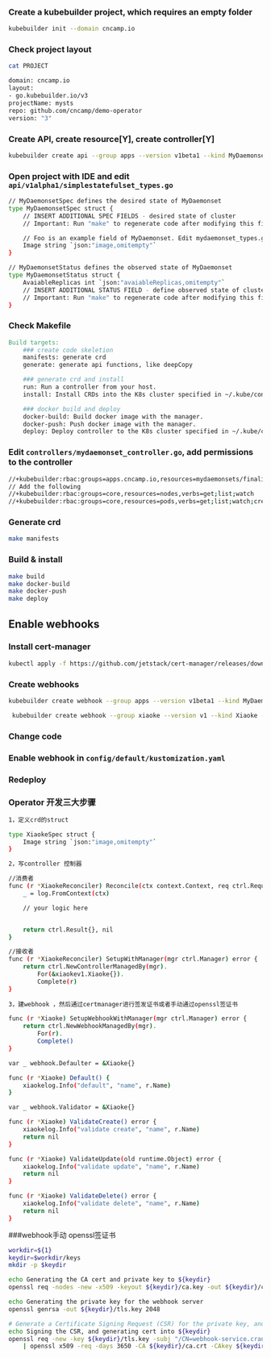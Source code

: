 ### Create a kubebuilder project, which requires an empty folder

```sh
kubebuilder init --domain cncamp.io
```

### Check project layout

```sh
cat PROJECT

domain: cncamp.io
layout:
- go.kubebuilder.io/v3
projectName: mysts
repo: github.com/cncamp/demo-operator
version: "3"
```

### Create API, create resource[Y], create controller[Y]

```sh
kubebuilder create api --group apps --version v1beta1 --kind MyDaemonset
```

### Open project with IDE and edit `api/v1alpha1/simplestatefulset_types.go`

```sh
// MyDaemonsetSpec defines the desired state of MyDaemonset
type MyDaemonsetSpec struct {
	// INSERT ADDITIONAL SPEC FIELDS - desired state of cluster
	// Important: Run "make" to regenerate code after modifying this file

	// Foo is an example field of MyDaemonset. Edit mydaemonset_types.go to remove/update
	Image string `json:"image,omitempty"`
}

// MyDaemonsetStatus defines the observed state of MyDaemonset
type MyDaemonsetStatus struct {
	AvaiableReplicas int `json:"avaiableReplicas,omitempty"`
	// INSERT ADDITIONAL STATUS FIELD - define observed state of cluster
	// Important: Run "make" to regenerate code after modifying this file
}
```

### Check Makefile

```makefile
Build targets:
    ### create code skeletion
    manifests: generate crd
    generate: generate api functions, like deepCopy

    ### generate crd and install
    run: Run a controller from your host.
    install: Install CRDs into the K8s cluster specified in ~/.kube/config.

    ### docker build and deploy
    docker-build: Build docker image with the manager.
    docker-push: Push docker image with the manager.
    deploy: Deploy controller to the K8s cluster specified in ~/.kube/config.
```

### Edit `controllers/mydaemonset_controller.go`, add permissions to the controller
```sh
//+kubebuilder:rbac:groups=apps.cncamp.io,resources=mydaemonsets/finalizers,verbs=update
// Add the following
//+kubebuilder:rbac:groups=core,resources=nodes,verbs=get;list;watch
//+kubebuilder:rbac:groups=core,resources=pods,verbs=get;list;watch;create;update;patch;delete
```

### Generate crd

```sh
make manifests
```

### Build & install

```sh
make build
make docker-build
make docker-push
make deploy
```

## Enable webhooks

### Install cert-manager

```sh
kubectl apply -f https://github.com/jetstack/cert-manager/releases/download/v1.6.1/cert-manager.yaml
```

### Create webhooks

```sh
kubebuilder create webhook --group apps --version v1beta1 --kind MyDaemonset --defaulting --programmatic-validation

 kubebuilder create webhook --group xiaoke --version v1 --kind Xiaoke --defaulting --programmatic-validation

```

### Change code

### Enable webhook in `config/default/kustomization.yaml`

### Redeploy

### Operator 开发三大步骤
```sh
1，定义crd的struct

type XiaokeSpec struct {
	Image string `json:"image,omitempty"`
}

2，写controller 控制器

//消费者
func (r *XiaokeReconciler) Reconcile(ctx context.Context, req ctrl.Request) (ctrl.Result, error) {
	_ = log.FromContext(ctx)

	// your logic here


	return ctrl.Result{}, nil
}

//接收者
func (r *XiaokeReconciler) SetupWithManager(mgr ctrl.Manager) error {
	return ctrl.NewControllerManagedBy(mgr).
		For(&xiaokev1.Xiaoke{}).
		Complete(r)
}
 
3，建webhook ，然后通过certmanager进行签发证书或者手动通过openssl签证书

func (r *Xiaoke) SetupWebhookWithManager(mgr ctrl.Manager) error {
	return ctrl.NewWebhookManagedBy(mgr).
		For(r).
		Complete()
}

var _ webhook.Defaulter = &Xiaoke{}

func (r *Xiaoke) Default() {
	xiaokelog.Info("default", "name", r.Name)
}

var _ webhook.Validator = &Xiaoke{}

func (r *Xiaoke) ValidateCreate() error {
	xiaokelog.Info("validate create", "name", r.Name)
	return nil
}

func (r *Xiaoke) ValidateUpdate(old runtime.Object) error {
	xiaokelog.Info("validate update", "name", r.Name)
	return nil
}

func (r *Xiaoke) ValidateDelete() error {
	xiaokelog.Info("validate delete", "name", r.Name)
	return nil
}


```

###webhook手动 openssl签证书

```sh
workdir=${1}
keydir=$workdir/keys
mkdir -p $keydir

echo Generating the CA cert and private key to ${keydir}
openssl req -nodes -new -x509 -keyout ${keydir}/ca.key -out ${keydir}/ca.crt -subj "/CN=crane"

echo Generating the private key for the webhook server
openssl genrsa -out ${keydir}/tls.key 2048

# Generate a Certificate Signing Request (CSR) for the private key, and sign it with the private key of the CA.
echo Signing the CSR, and generating cert into ${keydir}
openssl req -new -key ${keydir}/tls.key -subj "/CN=webhook-service.crane-system.svc" -config ${workdir}/scripts/webhook.csr \
    | openssl x509 -req -days 3650 -CA ${keydir}/ca.crt -CAkey ${keydir}/ca.key -CAcreateserial -out ${keydir}/tls.crt -extensions v3_req -extfile ${workdir}/scripts/webhook.csr

```
